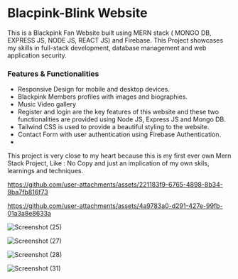 <h1>Blacpink-Blink Website</h1>
<p>This is a Blackpink Fan Website built using MERN stack ( MONGO DB, EXPRESS JS, NODE JS, REACT JS) and Firebase. This Project showcases my skills in full-stack development, database management and web application security.<p>
<h3>Features & Functionalities </h3>
<ul>
   <li>Responsive Design for mobile and desktop devices.</li>
   <li>Blackpink Members profiles with images and biographies.</li>
   <li>Music Video gallery</li>
   <li>Register and login are the key features of this website and these two functionalities are provided using Node JS, Express JS and Mongo DB.</li>
   <li>Tailwind CSS is used to provide a beautiful styling to the website.</li>
   <li>Contact Form with user authentication using Firebase Authentication.<li>
</ul>
<p>This project is very close to my heart because this is my first ever own Mern Stack Project, Like : No Copy and just an implication of my own skils, learnings and techniques.<p>



https://github.com/user-attachments/assets/221183f9-6765-4898-8b34-9ba7fb816f73



https://github.com/user-attachments/assets/4a9783a0-d291-427e-99fb-01a3a8e8633a



![Screenshot (25)](https://github.com/user-attachments/assets/f64d6f2a-6d76-43c9-a3c4-5678ddd376f0)


![Screenshot (27)](https://github.com/user-attachments/assets/aac5cfcf-21b1-4b56-aab5-a2ce207639e0)


![Screenshot (28)](https://github.com/user-attachments/assets/89cbccae-c01b-4db4-8bbd-bf24b7afa263)


![Screenshot (31)](https://github.com/user-attachments/assets/0dba3604-c4e7-4ae3-8eea-1cc8cf32b0e6)


